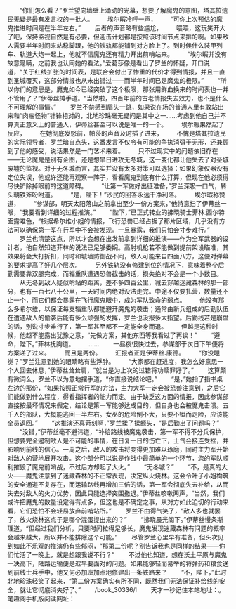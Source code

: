 　　“你们怎么看？”罗兰望向墙壁上涌动的光幕，想要了解魔鬼的意图，塔其拉遗民无疑是最有发言权的一批人。
　　埃尔暇冷哼一声，
　　“可你上次预估的魔鬼推进时间是在半年左右。”
　　后者的声音略有些尴尬，
　　喂喂，这玩笑开大了吧，保持监视自然是有必要，但迎击计划都是按照该时间节点来排的啊。如果敌人需要半年时间来站稳脚跟，他的铁轨都能铺到对方脸上了。到时候什么装甲列车、轨道大炮一起上，他就不信魔鬼还有精力开出前哨站来。
　　“埃尔暇并没有故意隐瞒，之前我也认同她的看法。”爱葛莎像是看出了罗兰的怀疑，开口说道，“关于红线扩张的时间表，是联合会付出了惨重的代价才得到情报，并且一直到圣城覆灭，这部分情报也从未出错过——而半年时间已是魔鬼的极限。”
　　“所以你们的意思是，魔鬼如今已经突破了这个极限，那张用鲜血换来的时间表也一并不管用了？”伊蒂丝摊手道。“当然啦，四百年前的古老情报失去效力，也不是什么不可理解的事情。”
　　罗兰不禁感到眉头一跳，如果说在场的普通人里有敢站出来和“肉瘤怪物”针锋相对的，北地珍珠毫无疑问是其中之一……考虑到他自己并不算真正意义上的普通人，伊蒂丝甚至可以说是唯一的一个。
　　埃尔暇果然起了反应，
　　在她彻底发怒前，帕莎的声音及时插了进来，
　　不愧是塔其拉遗民的实际领导者，罗兰暗自点头，这番发言不仅令有可能的争执消弭于无形，还兼顾到了他的感受，说话果然是一门艺术来着。
　　只不过现实中的问题依旧存在——无论魔鬼是别有企图，还是想早日进攻无冬城，这一变化都让他失去了对圣城废墟的监视。对于无冬城而言，其实并没有太多对策可以选择：如果幻象仪器没有定位失误，他或许还能再观察一阵子，看看魔鬼到底有什么打算，但现在他必须得尽快铲除掉眼前的这道障碍。
　　“让第一军做好出征准备，”罗兰深吸一口气，转头朝铁斧吩咐道。
　　“是，陛下！”沙民的回答永远干净利落。
　　埃尔暇称赞道，
　　“参谋部，明天太阳落山之前拿出至少一份方案来，”他特意扫了伊蒂丝一眼，“我要看到详细的过程推演。”
　　“陛下，”已正式转业的拂晓骑士菲林.西尔特面露难色，“根据希尔维小姐的情报，飞行恐兽已经占据了那片区域，几乎没有方法可以确保第一军在行军中不会被发现。一旦暴露，我们只怕会寸步难行。”
　　罗兰也清楚这点，所以才会想在出发前拿到详细的推演——作为全军武器的设计者，他自然知道菲林的说法已足够委婉。高射机枪若不能做到提前架设瞄准，其效果将会大打折扣，同时和城墙防御战不同，敌人可能来自四面八方，这便对弹幕的要求提高了好几个层次。
　　另外铁轨没有修建到位的情况下，意味着整个后勤需要靠双腿完成，而辎重队遭遇恐兽截击的话，损失绝对不会是一个小数目。
　　从无冬到敌人疑似哨站的距离，差不多四百公里，减去穿越迷藏森林的那一部分，也有一百七八十公里，一天时间内绝对没法走完。中途不仅要扎营，数量还不止一个，而它们都会暴露在飞行魔鬼眼中，成为军队致命的弱点。
　　他没有那么多希尔维，以保证每支辎重队都能避开魔鬼的袭击；通常由新兵组成的后勤队伍在遭遇敌人的偷袭后能有多么顽强的发挥，罗兰也没报多大指望。后勤线若是崩盘的话，别说寸步难行了，第一军甚至都不一定能全身而退。
　　但越是这种时候，他越不能露出犹豫之意，“先做方案，其他东西等我看过了再谈！”
　　“遵命，陛下。”菲林抚胸道。
　　……
　　一昼夜很快过去，参谋部于次日下午便将方案递了过来。
　　而且是两份。
　　汇报者正是伊蒂丝.康德。
　　“你没睡觉？”罗兰注意到她的眼睛略有些浮肿。
　　“大家都在赶进度，我怎么好意思一个人回去休息，”伊蒂丝耸耸肩，“就当是为上次的过错将功赎罪好了。”
　　这算颇有微词么，罗兰不以为意地摆手道，“你直接说结论吧。”
　　“是，”她指了指书桌左边的那份，“如果按照正常行军的方法，主力大军一定会被恐兽注意到，之后它们能做到什么程度，得看指挥者的能力而定。由于缺乏这方面的情报，因此参谋部直接按最坏情况来假定，结论是第一军能够达成目的，但自身也会被魔鬼击溃。五千人的部队，大概能逃回一半左右。女巫的危险倒不大，只要不铤而走险，应该能全员返回。”
　　“这推演还真苛刻啊，”罗兰揉了揉额头，“是后勤出了问题吗？”
　　“没错，”伊蒂丝毫不避讳道，“补给路线被魔鬼袭击，第一军不得不分兵保护，但想要完全遏制敌人是不可能的事情，在日复一日的伤亡下，士气会接连受挫，并影响到前线的信心。一周之后，敌人的攻击将变得更加难以琢磨，同时主力军开始对敌人的营地展开攻击。这个部分可以说是作战中最简单的一个环节，您的军队顺利摧毁了魔鬼前哨战，不过后方却起了大火。”
　　“无冬城？”
　　“不，是真的大火——魔鬼注意到了迷藏森林的不正常表现，决定纵火烧林。这会令叶子小姐构筑的安全通道不复存在，而运输路线再增加三倍的话，第一军会彻底失去补给，从而失去对敌人的火力优势，因此只能选择突围撤退。”伊蒂丝咳嗽两声，“当然，我们或许把魔鬼的数量设定得有点多，但这也是不确定之事，从对方如此迫切的行动来看，它们恐怕不会轻易放弃前哨站所。”
　　罗兰不由得气笑了，“敌人多也就罢了，放火烧林这点子是哪个混蛋提出来的？”
　　“拂晓晨光阁下。”伊蒂丝慢条斯理道，“但经过我们分析，只要时间拉得足够长，魔鬼发现迷藏森林有问题的概率会越来越大，所以并不能排除这个可能。”
　　尽管罗兰心里早有准备，但头次见到如此不乐观的推演仍有些郁闷，“那第二份呢？别告诉我也是同样的结果——你们忙活了一晚上，就是想跟我说不行？”
　　不过他也知道，想在沃土平原与魔鬼一决高下，陆路运输便是迟早要面对的问题。如果能够轻而易举的将弹药和粮食送到前线士兵手中，他又何必加班加点地修建出一条铁路来？
　　“不，陛下，”此时北地珍珠轻笑了起来，“第二份方案确实有所不同，既然我们无法保证补给线的安全，就让它彻底消失好了。”
　　/book_30336/l
　　天才一秒记住本站地址：。笔趣阁手机版阅读网址：